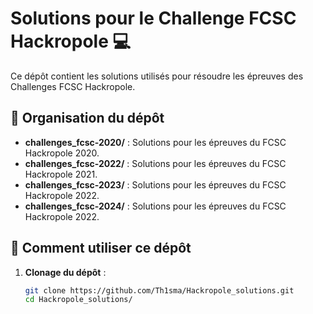 # Solutions pour le Challenge FCSC Hackropole 💻

Ce dépôt contient les solutions utilisés pour résoudre les épreuves des Challenges FCSC Hackropole.

## 📂 Organisation du dépôt

- **challenges_fcsc-2020/** : Solutions pour les épreuves du FCSC Hackropole 2020.
- **challenges_fcsc-2022/** : Solutions pour les épreuves du FCSC Hackropole 2021.
- **challenges_fcsc-2023/** : Solutions pour les épreuves du FCSC Hackropole 2022.
- **challenges_fcsc-2024/** : Solutions pour les épreuves du FCSC Hackropole 2022.

## 🚀 Comment utiliser ce dépôt

1. **Clonage du dépôt** :
   ```bash
   git clone https://github.com/Th1sma/Hackropole_solutions.git
   cd Hackropole_solutions/
